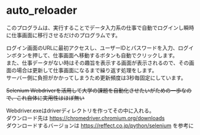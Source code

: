 # auto_reloader

このプログラムは、実行することでデータ入力系の仕事で自動でログインし瞬時に仕事画面に移行させるだけのプログラムです。  
  
ログイン画面のURLに最初アクセスし、ユーザーIDとパスワードを入力、ログインボタンを押して、仕事画面へ移動するボタンも自動でクリックします。  
また、仕事データがない時はその趣旨を表示する画面が表示されるので、その画面の場合は更新して仕事画面になるまで繰り返す処理をします。  
サーバー側に負担がかかってしまうため更新頻度は3秒毎固定にしています。  
  
~~Selenium Webdriverを活用して大学の課題を自動化させたいがための一歩なので、これ自体に実用性はほぼ無い~~  
  
Webdriver.exeはdriverディレクトリを作ってその中に入れる。  
ダウンロード先は https://chromedriver.chromium.org/downloads  
ダウンロードするバージョンは https://reffect.co.jp/python/selenium を参考に